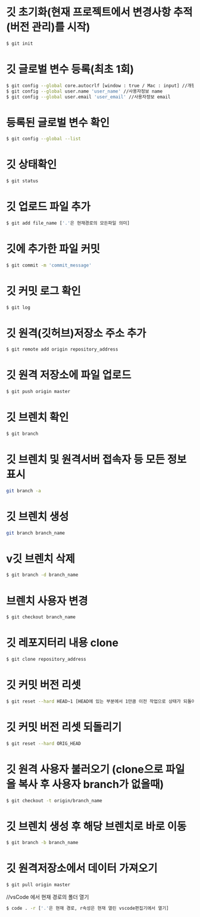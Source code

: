 # 깃 초기화(현재 프로젝트에서 변경사항 추적(버전 관리)를 시작)
```bash
$ git init
```
# 깃 글로벌 변수 등록(최초 1회)
```bash
$ git config --global core.autocrlf [window : true / Mac : input] //개행문자 처리(Newline) 설정
$ git config --global user.name 'user_name' //사용자정보 name
$ git config --global user.email 'user_email' //사용자정보 email
```

# 등록된 글로벌 변수 확인
```bash
$ git config --global --list
```

# 깃 상태확인
```bash
$ git status
```

# 깃 업로드 파일 추가
```bash
$ git add file_name ['.'은 현재경로의 모든파일 의미]
```

# 깃에 추가한 파일 커밋
```bash
$ git commit -m 'commit_message'
```

# 깃 커밋 로그 확인
```bash
$ git log
```

# 깃 원격(깃허브)저장소 주소 추가
```bash
$ git remote add origin repository_address
```

# 깃 원격 저장소에 파일 업로드
```bash
$ git push origin master
```

# 깃 브렌치 확인
```bash
$ git branch
```

# 깃 브렌치 및 원격서버 접속자 등 모든 정보 표시
```bash
git branch -a
```

# 깃 브렌치 생성
```bash
git branch branch_name
```

# v깃 브렌치 삭제
```bash
$ git branch -d branch_name
```

# 브렌치 사용자 변경
```bash
$ git checkout branch_name
```

# 깃 레포지터리 내용 clone
```bash
$ git clone repository_address
```

# 깃 커밋 버전 리셋
```bash
$ git reset --hard HEAD~1 [HEAD에 있는 부분에서 1만큼 이전 작업으로 상태가 되돌아감]
```

# 깃 커밋 버전 리셋 되돌리기
```bash
$ git reset --hard ORIG_HEAD
```
# 깃 원격 사용자 불러오기 (clone으로 파일을 복사 후 사용자 branch가 없을때)
```bash
$ git checkout -t origin/branch_name
```

# 깃 브렌치 생성 후 해당 브렌치로 바로 이동
```bash
$ git branch -b branch_name
```

# 깃 원격저장소에서 데이터 가져오기
```bash
$ git pull origin master
```

//vsCode 에서 현재 경로의 폴더 열기
```bash
$ code . -r ['.'은 현재 경로, r속성은 현재 열린 vscode편집기에서 열기]
```